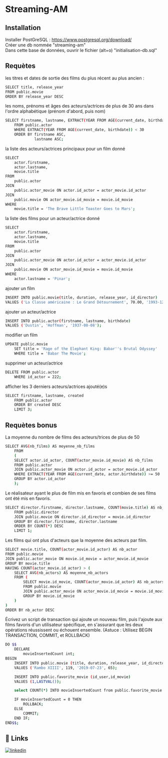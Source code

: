 
# Streaming-AM

## Installation

Installer PostGreSQL : https://www.postgresql.org/download/  
Créer une db nommée "streaming-am"  
Dans cette base de données, ouvrir le fichier (alt+o) "initialisation-db.sql"
## Requètes

les titres et dates de sortie des films du plus récent au plus ancien :

```bash
SELECT title, release_year  
FROM public.movie  
ORDER BY release_year DESC 
```

les noms, prénoms et âges des acteurs/actrices de plus de 30 ans dans l'ordre alphabétique (prénom d'abord, puis nom)
```bash
SELECT firstname, lastname, EXTRACT(YEAR FROM AGE(current_date, birthdate)) AS age
	FROM public.actor
	WHERE EXTRACT(YEAR FROM AGE(current_date, birthdate)) < 30
	ORDER BY firstname ASC,
	         lastname ASC;
```

la liste des acteurs/actrices principaux pour un film donné
```bash
SELECT 
    actor.firstname,
    actor.lastname,
	movie.title
FROM 
    public.actor
JOIN 
    public.actor_movie ON actor.id_actor = actor_movie.id_actor
JOIN 
    public.movie ON actor_movie.id_movie = movie.id_movie
WHERE 
	movie.title = 'The Brave Little Toaster Goes to Mars';
```

la liste des films pour un acteur/actrice donné
```bash
SELECT 
    actor.firstname,
    actor.lastname,
	movie.title
FROM 
    public.actor
JOIN 
    public.actor_movie ON actor.id_actor = actor_movie.id_actor
JOIN 
    public.movie ON actor_movie.id_movie = movie.id_movie
WHERE 
	actor.lastname = 'Pinar';
```

ajouter un film
```bash
INSERT INTO public.movie(title, duration, release_year, id_director)
VALUES ('La Classe américaine : Le Grand Détournement', 70.00, '1993-12-31', 69);
```

ajouter un acteur/actrice
```bash
INSERT INTO public.actor(firstname, lastname, birthdate)
VALUES ('Dustin', 'Hoffman', '1937-08-08');
```

modifier un film
```bash
UPDATE public.movie
	SET title = 'Rage of the Elephant King: Babar''s Brutal Odyssey'
	WHERE title = 'Babar The Movie';
```

supprimer un acteur/actrice
```bash
DELETE FROM public.actor
	WHERE id_actor = 222;
```

afficher les 3 derniers acteurs/actrices ajouté(e)s
```bash
SELECT firstname, lastname, created
	FROM public.actor
	ORDER BY created DESC
	LIMIT 3;
```

## Requètes bonus

La moyenne du nombre de films des acteurs/trices de plus de 50
```bash
SELECT AVG(nb_films) AS moyenne_nb_films
	FROM
	(
	SELECT actor.id_actor, COUNT(actor_movie.id_movie) AS nb_films
	FROM public.actor
	JOIN public.actor_movie ON actor.id_actor = actor_movie.id_actor
	WHERE EXTRACT(YEAR FROM AGE(current_date, actor.birthdate)) >= 50
	GROUP BY actor.id_actor
	);
```

Le réalisateur ayant le plus de film mis en favoris et combien de ses films ont été mis en favoris.
```bash
SELECT director.firstname, director.lastname, COUNT(movie.title) AS nb_film
	FROM public.director
	JOIN public.movie ON director.id_director = movie.id_director
	GROUP BY director.firstname, director.lastname
	ORDER BY COUNT(*) DESC
	LIMIT 1;
```

Les films qui ont plus d'acteurs que la moyenne des acteurs par film.
```bash
SELECT movie.title, COUNT(actor_movie.id_actor) AS nb_actor
FROM public.movie
JOIN public.actor_movie ON movie.id_movie = actor_movie.id_movie
GROUP BY movie.title
HAVING COUNT(actor_movie.id_actor) > (
    SELECT AVG(nb_actors) AS moyenne_nb_actors
    FROM (
        SELECT movie.id_movie, COUNT(actor_movie.id_actor) AS nb_actors
        FROM public.movie
        JOIN public.actor_movie ON actor_movie.id_movie = movie.id_movie
        GROUP BY movie.id_movie
    ) 
)
ORDER BY nb_actor DESC
```
Écrivez un script de transaction qui ajoute un nouveau film, puis l'ajoute aux films favoris d'un utilisateur spécifique, en s'assurant que les deux opérations réussissent ou échouent ensemble. (Astuce : Utilisez BEGIN TRANSACTION, COMMIT, et ROLLBACK)
```bash
DO $$
	DECLARE
		movieInsertedCount int;
BEGIN
	INSERT INTO public.movie (title, duration, release_year, id_director)
	VALUES ('Rambo XIIII', 119, '2019-07-23', 65);

	INSERT INTO public.favorite_movie (id_user,id_movie) 
	VALUES (1,LASTVAL());

	select COUNT(*) INTO movieInsertedCount from public.favorite_movie where id_movie =lastVal();

	IF movieInsertedCount = 0 THEN
		ROLLBACK;
	ELSE
		COMMIT;
	END IF;
END$$;
```



## 🔗 Links

[![linkedin](https://img.shields.io/badge/linkedin-0A66C2?style=for-the-badge&logo=linkedin&logoColor=white)](https://www.linkedin.com/in/alexandre-merlin-82a395a8/)


